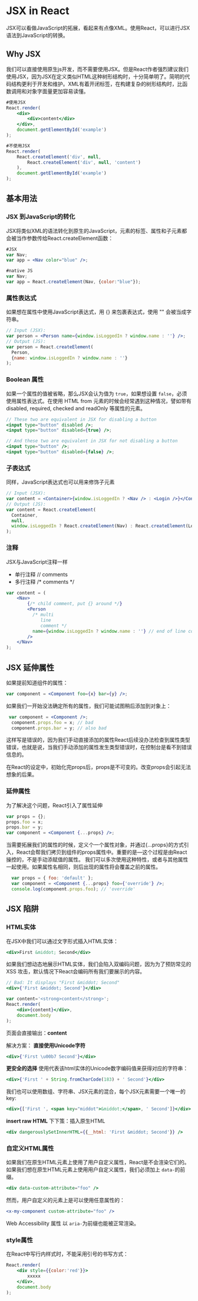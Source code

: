 # JSX in React
JSX可以看做JavaScript的拓展，看起来有点像XML。使用React，可以进行JSX语法到JavaScript的转换。

## Why JSX
我们可以直接使用原生js开发，而不需要使用JSX。但是React作者强烈建议我们使用JSX，因为JSX在定义类似HTML这种树形结构时，十分简单明了。简明的代码结构更利于开发和维护。XML有着开闭标签，在构建复杂的树形结构时，比函数调用和对象字面量更加容易读懂。
```jsx
#使用JSX
React.render(
    <div>
        <div>content</div>
    </div>,
    document.getElementById('example')
);

#不使用JSX
React.render(
    React.createElement('div', null,
        React.createElement('div', null, 'content')
    ),
    document.getElementById('example')
);
```

## 基本用法
### JSX 到JavaScript的转化
JSX将类似XML的语法转化到原生的JavaScript，元素的标签、属性和子元素都会被当作参数传给React.createElement函数：
```jsx
#JSX
var Nav;
var app = <Nav color="blue" />;

#native JS
var Nav;
var app = React.createElement(Nav, {color:"blue"});
```

### 属性表达式
如果想在属性中使用JavaScript表达式，用 {} 来包裹表达式，使用 "" 会被当成字符串。
```jsx
// Input (JSX):
var person = <Person name={window.isLoggedIn ? window.name : ''} />;
// Output (JS):
var person = React.createElement(
  Person,
  {name: window.isLoggedIn ? window.name : ''}
);
```

### Boolean 属性
如果一个属性的值被省略，那么JSX会认为值为 `true`，如果想设置 `false`，必须使用属性表达式。在使用 HTML from 元素的时候会经常遇到这种情况，譬如带有 disabled, required, checked and readOnly 等属性的元素。
```jsx
// These two are equivalent in JSX for disabling a button
<input type="button" disabled />;
<input type="button" disabled={true} />;

// And these two are equivalent in JSX for not disabling a button
<input type="button" />;
<input type="button" disabled={false} />;
```

### 子表达式
同样，JavaScript表达式也可以用来修饰子元素
```jsx
// Input (JSX):
var content = <Container>{window.isLoggedIn ? <Nav /> : <Login />}</Container>;
// Output (JS):
var content = React.createElement(
  Container,
  null,
  window.isLoggedIn ? React.createElement(Nav) : React.createElement(Login)
);
```

### 注释
JSX与JavaScript注释一样
- 单行注释 // comments
- 多行注释 /* comments */
```jsx
var content = (
    <Nav>
        {/* child comment, put {} around */}
        <Person
          /* multi
             line
             comment */
          name={window.isLoggedIn ? window.name : ''} // end of line comment
        />
    </Nav>
);
```

## JSX 延伸属性
如果提前知道组件的属性：
```jsx
var component = <Component foo={x} bar={y} />;
```
如果我们一开始没法确定所有的属性，我们可能试图稍后添加到对象上：
```jsx
 var component = <Component />;
  component.props.foo = x; // bad
  component.props.bar = y; // also bad
```
这样写是错误的，因为我们手动直接添加的属性React后续没办法检查到属性类型错误，也就是说，当我们手动添加的属性发生类型错误时，在控制台是看不到错误信息的。

在React的设定中，初始化完props后，props是不可变的。改变props会引起无法想象的后果。

### 延伸属性
为了解决这个问题，React引入了属性延伸
```jsx
var props = {};
props.foo = x;
props.bar = y;
var component = <Component {...props} />;
```
当需要拓展我们的属性的时候，定义个一个属性对象，并通过{...props}的方式引入，React会帮我们拷贝到组件的props属性中。重要的是—这个过程是由React操控的，不是手动添赋值的属性。
我们可以多次使用这种特性，或者与其他属性一起使用。如果属性名相同，则后出现的属性将会覆盖之前的属性。
```jsx
  var props = { foo: 'default' };
  var component = <Component {...props} foo={'override'} />;
  console.log(component.props.foo); // 'override'
```

## JSX 陷阱
### HTML实体
在JSX中我们可以通过文字形式插入HTML实体：
```jsx
<div>First &middot; Second</div>
```
如果我们想动态地展示HTML实体，我们会陷入双编码问题，因为为了预防常见的 XSS 攻击，默认情况下React会编码所有我们要展示的内容。
```jsx
// Bad: It displays "First &middot; Second"
<div>{'First &middot; Second'}</div>
```
```jsx
var content='<strong>content</strong>';
React.render(
    <div>{content}</div>,
    document.body
);
```
页面会直接输出：<strong>content</strong>

解决方案：
**直接使用Unicode字符**
```jsx
<div>{'First \u00b7 Second'}</div>
```
**更安全的选择**
使用代表该html实体的Unicode数字编码值来获得对应的字符串：
```jsx
<div>{'First ' + String.fromCharCode(183) + ' Second'}</div>
```

我们也可以使用数组、字符串、JSX元素的混合，每个JSX元素需要一个唯一的 key:
```jsx
<div>{['First ', <span key="middot">&middot;</span>, ' Second']}</div>
```
**insert raw HTML**
下下策：插入原生HTML
```jsx
<div dangerouslySetInnerHTML={{__html: 'First &middot; Second'}} />
```

### 自定义HTML属性
如果我们在原生HTML元素上使用了用户自定义属性，React是不会渲染它们的。如果我们想在原生HTML元素上使用用户自定义属性，我们必须加上 `data-`的前缀。
```jsx
<div data-custom-attribute="foo" />
```
然而，用户自定义的元素上是可以使用任意属性的：
```jsx
<x-my-component custom-attribute="foo" />
```
Web Accessibility 属性 以 `aria-`为前缀也能被正常渲染。

### style属性
在React中写行内样式时，不能采用引号的书写方式：
```jsx
React.render(
    <div style={{color:'red'}}>
        xxxxx
    </div>,
    document.body
);
```